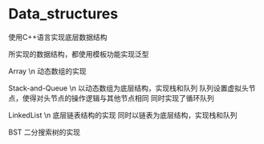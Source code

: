 # Data_structures
使用C++语言实现底层数据结构

所实现的数据结构，都使用模板功能实现泛型

Array \n
  动态数组的实现
  
Stack-and-Queue \n
  以动态数组为底层结构，实现栈和队列
  队列设置虚拟头节点，使得对头节点的操作逻辑与其他节点相同
  同时实现了循环队列
 
LinkedList \n
  底层链表结构的实现
  同时以链表为底层结构，实现栈和队列
 
BST
  二分搜索树的实现
